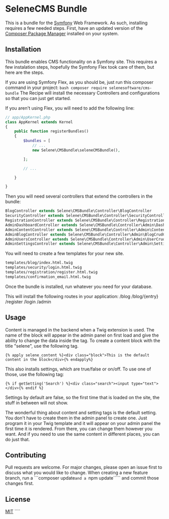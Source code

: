 # SeleneCMS Bundle
This is a bundle for the [Symfony](https://www.symfony.com) Web Framework.  As such, installing requires a few needed steps.  First, have an updated version of the [Composer Package Manager](https://www.getcomposer.org/installation) installed on your system.

## Installation
This bundle enables CMS functionality on a Symfony site.  This requires a few instalation steps, hopefully the Symfony Flex took care of them, but here are the steps.

If you are using Symfony Flex, as you should be, just run this composer command in your project:
```bash composer require selenesoftware/cms-bundle```
The Recipe will install the necessary Controllers and configurations so that you can just get started.

If you aren't using Flex, you will need to add the following line:
```php
// app/AppKernel.php
class AppKernel extends Kernel
{
    public function registerBundles()
    {
        $bundles = [
            // ...
            new Selene\CMSBundle\seleneCMSBundle(),

        ];

        // ...

    }

}
```
Then you will need several controllers that extend the controllers in the bundle:
```php
BlogController extends Selene\CMSBundle\Controller\BlogController
SecurityController extends Selene\CMSBundle\Controller\SecurityController
RegistrationController extends Selene\CMSBundle\Controller\RegistrationController
AdminDashboardController extends Selene\CMSBundle\Controller\Admin\DashboardController
AdminContentController extends Selene\CMSBundle\Controller\Admin\ContentCrudController
AdminBlogController extends Selene\CMSBundle\Controller\Admin\BlogCrudController
AdminUsersController extends Selene\CMSBundle\Controller\Admin\UserCrudController
AdminSettingsController extends Selene\CMSBundle\Controller\Admin\SettingCrudController
```


You will need to create a few templates for your new site.
```bash
templates/blog/index.html.twig
templates/security/login.html.twig
templates/registration/register.html.twig
templates/confirmation_email.html.twig
```

Once the bundle is installed, run whatever you need for your database.

This will install the following routes in your application:
/blog
/blog/{entry}
/register
/login
/admin

## Usage

Content is managed in the backend when a Twig extension is used.  The name of the block will appear in the admin panel on first load and give the ability to change the data inside the tag.  To create a content block with the title "selene", use the following tag.
```Twig
{% apply selene_content %}<div class="block">This is the default content in the block</div>{% endapply%}
```

This also installs settings, which are true/false or on/off.  To use one of those, use the following tag:
```Twig
{% if getSetting('Search') %}<div class="search"><input type="text"></div>{% endif %}
```

Settings by default are false, so the first time that is loaded on the site, the stuff in between will not show.

The wonderful thing about content and setting tags is the default setting.  You don't have to create them in the admin panel to create one.  Just program it in your Twig template and it will appear on your admin panel the first time it is rendered.  From there, you can change them however you want.  And if you need to use the same content in different places, you can do just that.

## Contributing
Pull requests are welcome. For major changes, please open an issue first to discuss what you would like to change.
When creating a new feature branch, run a ```composer update````` and a  `````npm update````` and commit those changes first.

## License
[MIT](https://choosealicense.com/licenses/mit/) ````
````
````
